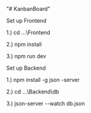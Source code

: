 "# KanbanBoard" 

 
 Set up Frontend
 
1.) cd ...\Frontend

2.) npm install

3.) npm run dev

Set up Backend

1.) npm install -g json -server

2.) cd ...\Backend\db

3.) json-server --watch db.json
